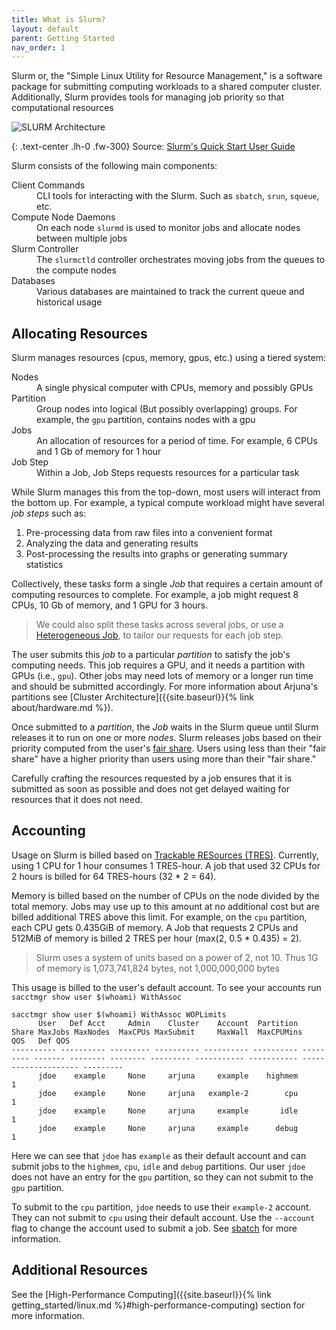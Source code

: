 ```yaml
---
title: What is Slurm?
layout: default
parent: Getting Started
nav_order: 1
---
```


Slurm or, the "Simple Linux Utility for Resource Management," is a software package for
submitting computing workloads to a shared computer cluster. Additionally,
Slurm provides tools for managing job priority so that computational resources

![SLURM Architecture](https://slurm.schedmd.com/arch.gif)

{: .text-center .lh-0 .fw-300}
Source: [Slurm's Quick Start User Guide](https://slurm.schedmd.com/quickstart.html)

Slurm consists of the following main components:

<dl>
  <dt>Client Commands</dt>
  <dd>CLI tools for interacting with the Slurm. Such as <code>sbatch</code>, <code>srun</code>, <code>squeue</code>, etc.</dd>
  <dt>Compute Node Daemons</dt>
  <dd>On each node <code>slurmd</code> is used to monitor jobs and allocate nodes between multiple jobs</dd>
  <dt>Slurm Controller</dt>
  <dd>The <code>slurmctld</code> controller orchestrates moving jobs from the queues to the compute nodes </dd>
  <dt>Databases</dt>
  <dd>Various databases are maintained to track the current queue and historical usage</dd>
</dl>

## Allocating Resources

Slurm manages resources (cpus, memory, gpus, etc.) using a tiered system:

<dl>
    <dt>Nodes</dt>
    <dd>A single physical computer with CPUs, memory and possibly GPUs</dd>
    <dt>Partition</dt>
    <dd>Group nodes into logical (But possibly overlapping) groups. For example, the <code>gpu</code> partition, contains nodes with a gpu</dd>
    <dt>Jobs</dt>
    <dd>An allocation of resources for a period of time. For example, 6 CPUs and 1 Gb of memory for 1 hour</dd>
    <dt>Job Step</dt>
    <dd>Within a Job, Job Steps requests resources for a particular task</dd>
</dl>

While Slurm manages this from the top-down, most users will interact from the bottom up. For example, a typical compute workload might have several *job steps* such as:

1. Pre-processing data from raw files into a convenient format
2. Analyzing the data and generating results
3. Post-processing the results into graphs or generating summary statistics

Collectively, these tasks form a single *Job* that requires a certain amount of computing resources to complete. For example, a job might request 8 CPUs, 10 Gb of memory, and 1 GPU for 3 hours.

> We could also split these tasks across several jobs, or use a [Heterogeneous Job](https://slurm.schedmd.com/heterogeneous_jobs.html), to tailor our requests for each job step.

The user submits this *job* to a particular *partition* to satisfy the job's computing needs. This job requires a GPU, and it needs a partition with GPUs (i.e., `gpu`). Other jobs may need lots of memory or a longer run time and should be submitted accordingly. For more information about Arjuna's partitions see [Cluster Architecture]({{site.baseurl}}{% link about/hardware.md %}).

Once submitted to a *partition*, the *Job* waits in the Slurm queue until Slurm releases it to run on one or more *nodes*. Slurm releases jobs based on their priority computed from the user's [fair share](https://slurm.schedmd.com/fair_tree.html).  Users using less than their "fair share" have a higher priority than users using more than their "fair share."

Carefully crafting the resources requested by a job ensures that it is submitted as soon as possible and does not get delayed waiting for resources that it does not need.

## Accounting

Usage on Slurm is billed based on [Trackable RESources (TRES)](https://slurm.schedmd.com/tres.html). Currently, using 1 CPU for 1 hour consumes 1 TRES-hour. A job that used 32 CPUs for 2 hours is billed for 64 TRES-hours (32 * 2 = 64).

Memory is billed based on the number of CPUs on the node divided by the total memory. Jobs may use up to this amount at no additional cost but are billed additional TRES above this limit. For example, on the `cpu` partition, each CPU gets 0.435GiB of memory. A Job that requests 2 CPUs and 512MiB of memory is billed 2 TRES per hour (max(2, 0.5 * 0.435) = 2).

> Slurm uses a system of units based on a power of 2, not 10. Thus 1G of memory is 1,073,741,824 bytes, not 1,000,000,000 bytes

This usage is billed to the user's default account. To see your accounts run `sacctmgr show user $(whoami) WithAssoc`

```
sacctmgr show user $(whoami) WithAssoc WOPLimits
      User   Def Acct     Admin    Cluster    Account  Partition     Share MaxJobs MaxNodes  MaxCPUs MaxSubmit     MaxWall  MaxCPUMins                  QOS   Def QOS
---------- ---------- --------- ---------- ---------- ---------- --------- ------- -------- -------- --------- ----------- ----------- -------------------- ---------
      jdoe    example     None     arjuna     example    highmem         1
      jdoe    example     None     arjuna   example-2        cpu         1
      jdoe    example     None     arjuna     example       idle         1
      jdoe    example     None     arjuna     example      debug         1
```

Here we can see that `jdoe` has `example` as their default account and can submit jobs to the `highmem`, `cpu`, `idle` and `debug` partitions. Our user `jdoe` does not have an entry for the `gpu` partition, so they can not submit to the `gpu` partition.

To submit to the `cpu` partition, `jdoe` needs to use their `example-2` account. They can not submit to `cpu` using their default account. Use the `--account` flag to change the account used to submit a job. See [sbatch](https://slurm.schedmd.com/sbatch.html) for more information.

## Additional Resources

See the [High-Performance Computing]({{site.baseurl}}{% link getting_started/linux.md %}#high-performance-computing) section for more information.
